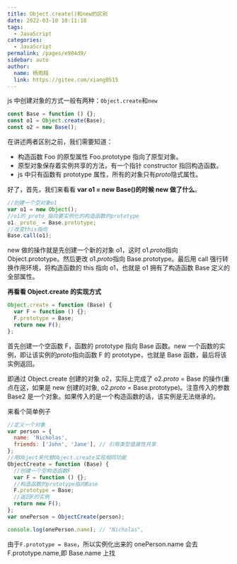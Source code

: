 ```yaml
---
title: Object.create()和new的区别
date: 2022-03-10 10:11:18
tags: 
  - JavaScript
categories: 
  - JavaScript
permalink: /pages/e904d9/
sidebar: auto
author: 
  name: 杨雨翔
  link: https://gitee.com/xiang0515
---
```


js 中创建对象的方式一般有两种：`Object.create`和`new`

```js
const Base = function () {};
const o1 = Object.create(Base);
const o2 = new Base();
```

在讲述两者区别之前，我们需要知道：

- 构造函数 Foo 的原型属性 Foo.prototype 指向了原型对象。
- 原型对象保存着实例共享的方法，有一个指针 constructor 指回构造函数。
- js 中只有函数有 prototype 属性，所有的对象只有*proto*隐式属性。

好了，首先，我们来看看 **var o1 = new Base()的时候 new 做了什么**。

```js
//创建一个空对象o1
var o1 = new Object();
//o1的_proto_指向要实例化的构造函数的prototype
o1._proto_ = Base.prototype;
//改变this指向
Base.call(o1);
```

new 做的操作就是先创建一个新的对象 o1，这时 o1.*proto*指向 Object.prototype。然后更改 o1.*proto*指向 Base.prototype。最后用 call 强行转换作用环境，将构造函数的 this 指向 o1，也就是 o1 拥有了构造函数 Base 定义的全部属性。

**再看看 Object.create 的实现方式**

```js
Object.create = function (Base) {
  var F = function () {};
  F.prototype = Base;
  return new F();
};
```

首先创建一个空函数 F，函数的 prototype 指向 Base 函数。new 一个函数的实例，即让该实例的*proto*指向函数 F 的 prototype，也就是 Base 函数，最后将该实例返回。

即通过 Object.create 创建的对象 o2，实际上完成了 o2._proto_ = Base 的操作(重点在这，如果是 new 创建的对象, o2._proto_ = Base.prototype)。注意传入的参数 Base2 是一个对象。如果传入的是一个构造函数的话，该实例是无法继承的。

来看个简单例子

```js
//定义一个对象
var person = {
  name: 'Nicholas',
  friends: ['John', 'Jane'], // 引用类型值属性共享
};
//用Object来代替Object.create实现相同功能
ObjectCreate = function (Base) {
  //创建一个空构造函数F
  var F = function () {};
  //构造函数的prototype指向Base
  F.prototype = Base;
  //返回F的实例
  return new F();
};
var onePerson = ObjectCreate(person);

console.log(onePerson.name); // "Nicholas",
```

由于`F.prototype = Base`，所以实例化出来的 onePerson.name 会去 F.prototype.name,即 Base.name 上找
